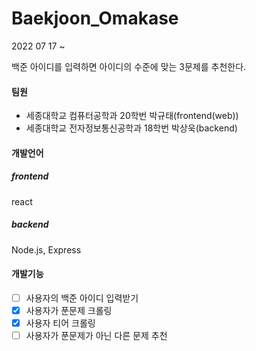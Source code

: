 # Baekjoon_Omakase

2022 07 17 ~

백준 아이디를 입력하면 아이디의 수준에 맞는 3문제를 추천한다.  

#### 팀원
- 세종대학교 컴퓨터공학과 20학번 박규태(frontend(web))
- 세종대학교 전자정보통신공학과 18학번 박상욱(backend)

#### 개발언어  
##### frontend
react

##### backend
Node.js, Express

#### 개발기능
- [ ] 사용자의 백준 아이디 입력받기
- [X] 사용자가 푼문제 크롤링
- [X] 사용자 티어 크롤링
- [ ] 사용자가 푼문제가 아닌 다른 문제 추천
